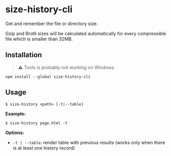 # size-history-cli

Get and remember the file or directory size.

Gzip and Brotli sizes will be calculated automatically for every compressible file which is smaller than 32MB.

## Installation

> ⚠️ Tools is probably not working on Windows

```
npm install --global size-history-cli
```

## Usage

```
$ size-history <path> [-t|--table]
```

**Example:**

```
$ size-history page.html -t
```

**Options:**

- `-t | --table`: render table with previous results (works only when there is at least one history record)
